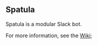 ## Spatula
Spatula is a modular Slack bot.

For more information, see the [Wiki](https://github.com/WilHall/spatula/wiki);
